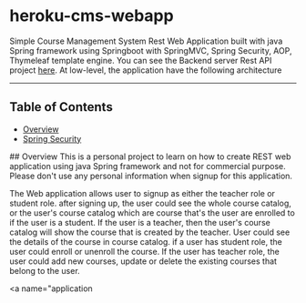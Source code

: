 # heroku-cms-webapp
Simple Course Management System Rest Web Application built with java Spring framework using Springboot with SpringMVC, Spring Security, AOP, Thymeleaf template engine.
You can see the Backend server Rest API project [here](https://github.com/winson121/heroku-cms-rest-backend). At low-level, the application have the following architecture

<hr>

## Table of Contents
* [Overview](#overview)
* [Spring Security](#spring-security)

<a name="overview"/>
## Overview
This is a personal project to learn on how to create REST web application using java Spring framework and not for commercial purpose. Please don't use any personal information when signup for this application.

The Web application allows user to signup as either the teacher role or student role. after signing up, the user could see the whole course catalog, or the user's course catalog which are course that's the user are enrolled to if the user is a student. If the user is a teacher, then the user's course catalog will show the course that is created by the teacher. User could see the details of the course in course catalog. if a user has student role, the user could enroll or unenroll the course. If the user has teacher role, the user could add new courses, update or delete the existing courses that belong to the user. 


<a name="application
##




